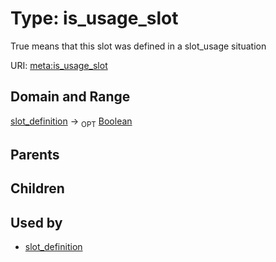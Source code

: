 
# Type: is_usage_slot


True means that this slot was defined in a slot_usage situation

URI: [meta:is_usage_slot](https://w3id.org/biolink/biolinkml/meta/is_usage_slot)


## Domain and Range

[slot_definition](slot_definition.md) ->  <sub>OPT</sub> [Boolean](type/Boolean.md)

## Parents


## Children


## Used by

 * [slot_definition](slot_definition.md)
